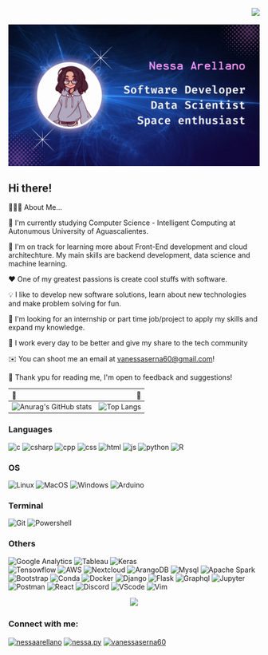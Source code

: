 <p align="right">
    <img src="https://komarev.com/ghpvc/?username=VanessaArellano&color=99679E&style=for-the-badge">
</p>
<div>
    <img id="cover" src="cover.gif">
</div>

## Hi there! 


👨🏻‍💻  About Me...

🏫  I'm currently studying Computer Science - Intelligent Computing at Autonumous University of Aguascalientes.

🚀  I'm on track for learning more about Front-End development and cloud architechture. My main skills are backend development, data science and machine learning. 

❤️  One of my greatest passions is create cool stuffs with software.

💡  I like to develop new software solutions, learn about new technologies and make problem solving for fun.

💼  I'm looking for an internship or part time job/project to apply my skills and expand my knowledge.

🌟 I work every day to be better and give my share to the tech community 

✉️  You can shoot me an email at vanessaserna60@gmail.com!

🙌 Thank ypu for reading me, I'm open to feedback and suggestions!


| 🌸 | 🌸|
| :----   |          ---: |
| ![Anurag's GitHub stats](https://github-readme-stats.vercel.app/api?username=LOMLOMM&show_icons=true&theme=tokyonight)|![Top Langs](https://github-readme-stats.vercel.app/api/top-langs/?username=LOMLOMM&theme=tokyonight&layout=compact)


### Languages 
![c](https://img.shields.io/badge/C-34548a?style=for-the-badge&logo=c&logoColor=white)
![csharp](https://img.shields.io/badge/C%23-8f5e15?style=for-the-badge&logo=c-sharp&logoColor=white)
![cpp](https://img.shields.io/badge/C%2B%2B-634f30?style=for-the-badge&logo=c%2B%2B&logoColor=white)
![css](https://img.shields.io/badge/CSS3-8c4351?style=for-the-badge&logo=css3&logoColor=white)
![html](https://img.shields.io/badge/HTML5-965027?style=for-the-badge&logo=html5&logoColor=white)
![js](https://img.shields.io/badge/JavaScript-166775?style=for-the-badge&logo=javascript&logoColor=F7DF1E)
![python](https://img.shields.io/badge/Python-8c4351?style=for-the-badge&logo=python&logoColor=e0af68)
![R](https://img.shields.io/badge/R-565a6e?style=for-the-badge&logo=r&logoColor=2ac3de)

### OS
![Linux](https://img.shields.io/badge/Linux-634f30?style=for-the-badge&logo=linux&logoColor=black)
![MacOS](https://img.shields.io/badge/mac%20os-343b58?style=for-the-badge&logo=apple&logoColor=white)
![Windows](https://img.shields.io/badge/Windows-0f4b6e?style=for-the-badge&logo=windows&logoColor=white)
![Arduino](https://img.shields.io/badge/Arduino-166775?style=for-the-badge&logo=Arduino&logoColor=white)

### Terminal 
![Git](https://img.shields.io/badge/GIT-965027?style=for-the-badge&logo=git&logoColor=white)
![Powershell](https://img.shields.io/badge/powershell-33635c?style=for-the-badge&logo=powershell&logoColor=white)

### Others 
![Google Analytics](https://img.shields.io/badge/Google%20Analytics-5a4a78?style=for-the-badge&logo=google%20analytics&logoColor=white)
![Tableau](https://img.shields.io/badge/Tableau-8f5e15?style=for-the-badge&logo=Tableau&logoColor=white)
![Keras](https://img.shields.io/badge/Keras-0f4b6e?style=for-the-badge&logo=keras&logoColor=white)   
![Tensowflow](https://img.shields.io/badge/TensorFlow-634f30?style=for-the-badge&logo=tensorflow&logoColor=white)
![AWS](https://img.shields.io/badge/Amazon_AWS-33635c?style=for-the-badge&logo=amazonaws&logoColor=white)
![Nextcloud](https://img.shields.io/badge/Nextcloud-8c4351?style=for-the-badge&logo=Nextcloud&logoColor=white)
![ArangoDB](https://img.shields.io/badge/ArangoDB-343b58?style=for-the-badge&logo=ArangoDB&logoColor=orange)
![Mysql](https://img.shields.io/badge/MySQL-166775?style=for-the-badge&logo=mysql&logoColor=white)
![Apache Spark](https://img.shields.io/badge/Apache_Spark-8f5e15?style=for-the-badge&logo=apachespark&logoColor=#E35A16)
![Bootstrap](https://img.shields.io/badge/Bootstrap-166775?style=for-the-badge&logo=bootstrap&logoColor=white)
![Conda](https://img.shields.io/badge/conda-634f30.svg?&style=for-the-badge&logo=anaconda&logoColor=white)
![Docker](https://img.shields.io/badge/Docker-34548a?style=for-the-badge&logo=docker&logoColor=white)
![Django](https://img.shields.io/badge/Django-485e30?style=for-the-badge&logo=django&logoColor=green)
![Flask](https://img.shields.io/badge/Flask-565a6e?style=for-the-badge&logo=flask&logoColor=white)
![Graphql](https://img.shields.io/badge/GraphQl-8c4351?style=for-the-badge&logo=graphql&logoColor=white)
![Jupyter](https://img.shields.io/badge/Jupyter-965027.svg?&style=for-the-badge&logo=Jupyter&logoColor=white)
![Postman](https://img.shields.io/badge/Postman-8f5e15?style=for-the-badge&logo=Postman&logoColor=white)
![React](https://img.shields.io/badge/React-0f4b6e?style=for-the-badge&logo=react&logoColor=61DAFB)
![Discord](https://img.shields.io/badge/Discord-5a4a78?style=for-the-badge&logo=discord&logoColor=white)
![VScode](https://img.shields.io/badge/Visual_Studio_Code-24283b?style=for-the-badge&logo=visual%20studio%20code&logoColor=2ac3de)
![Vim](https://img.shields.io/badge/VIM-485e30.svg?&style=for-the-badge&logo=vim&logoColor=white)

<p align="center">
    <img src="https://github-profile-trophy.vercel.app/?username=lomlomm&theme=tokyonight">
</p>

<h3 align="left">Connect with me:</h3>
<p align="left">
<a href="https://linkedin.com/in/nessaarellano" target="blank"><img align="center" src="https://raw.githubusercontent.com/rahuldkjain/github-profile-readme-generator/master/src/images/icons/Social/linked-in-alt.svg" alt="nessaarellano" height="30" width="40" /></a>
<a href="https://instagram.com/nessa.py" target="blank"><img align="center" src="https://raw.githubusercontent.com/rahuldkjain/github-profile-readme-generator/master/src/images/icons/Social/instagram.svg" alt="nessa.py" height="30" width="40" /></a>
<a href="https://www.hackerrank.com/vanessaserna60" target="blank"><img align="center" src="https://raw.githubusercontent.com/rahuldkjain/github-profile-readme-generator/master/src/images/icons/Social/hackerrank.svg" alt="vanessaserna60" height="30" width="40" /></a>
</p>

